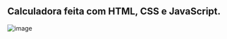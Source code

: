 <h2>Calculadora feita com HTML, CSS e JavaScript.</h2>

![image](https://user-images.githubusercontent.com/100313347/168610177-2ba0a457-a29d-4509-a796-1c377ef06f39.png)
